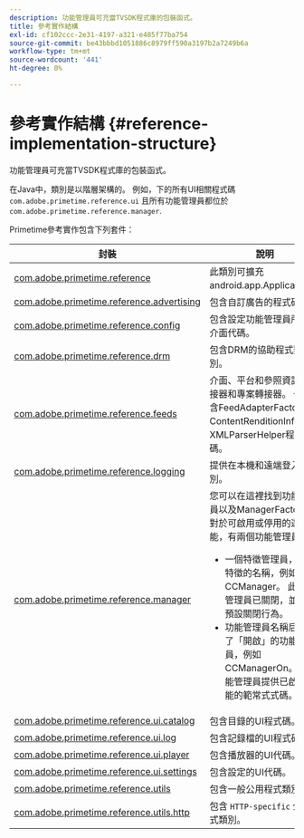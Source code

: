 ```yaml
---
description: 功能管理員可充當TVSDK程式庫的包裝函式。
title: 參考實作結構
exl-id: cf102ccc-2e31-4197-a321-e485f77ba754
source-git-commit: be43bbbd1051886c8979ff590a3197b2a7249b6a
workflow-type: tm+mt
source-wordcount: '441'
ht-degree: 0%

---
```


# 參考實作結構 {#reference-implementation-structure}

功能管理員可充當TVSDK程式庫的包裝函式。

在Java中，類別是以階層架構的。 例如，下的所有UI相關程式碼 `com.adobe.primetime.reference.ui` 且所有功能管理員都位於 `com.adobe.primetime.reference.manager`.

Primetime參考實作包含下列套件：

| 封裝 | 說明 |
|--- |--- |
| [com.adobe.primetime.reference](https://help.adobe.com/en_US/primetime/api/reference_implementation/android/javadoc/com/adobe/primetime/reference/PrimetimeReference.html) | 此類別可擴充android.app.Application。 |
| [com.adobe.primetime.reference.advertising](https://help.adobe.com/en_US/primetime/api/reference_implementation/android/javadoc/com/adobe/primetime/reference/advertising/package-summary.html) | 包含自訂廣告的程式碼。 |
| [com.adobe.primetime.reference.config](https://help.adobe.com/en_US/primetime/api/reference_implementation/android/javadoc/com/adobe/primetime/reference/config/package-summary.html) | 包含設定功能管理員所需的介面代碼。 |
| [com.adobe.primetime.reference.drm](https://help.adobe.com/en_US/primetime/api/reference_implementation/android/javadoc/com/adobe/primetime/reference/drm/package-summary.html) | 包含DRM的協助程式類別。 |
| [com.adobe.primetime.reference.feeds](https://help.adobe.com/en_US/primetime/api/reference_implementation/android/javadoc/com/adobe/primetime/reference/feeds/package-summary.html) | 介面、平台和參照資訊的轉接器和專案轉接器。 也包含FeedAdapterFactory、ContentRenditionInfo和XMLParserHelper程式碼。 |
| [com.adobe.primetime.reference.logging](https://help.adobe.com/en_US/primetime/api/reference_implementation/android/javadoc/com/adobe/primetime/reference/logging/package-summary.html) | 提供在本機和遠端登入的類別。 |
| [com.adobe.primetime.reference.manager](https://help.adobe.com/en_US/primetime/api/reference_implementation/android/javadoc/com/adobe/primetime/reference/manager/package-summary.html) | 您可以在這裡找到功能管理員以及ManagerFactory。 對於可啟用或停用的選用功能，有兩個功能管理員： <ul><li>一個特徵管理員，它是特徵的名稱，例如CCManager。 此功能管理員已關閉，並提供預設關閉行為。</li><li>功能管理員名稱后附加了「開啟」的功能管理員，例如CCManagerOn。 此功能管理員提供已啟用功能的範常式式碼。</li></ul> |
| [com.adobe.primetime.reference.ui.catalog](https://help.adobe.com/en_US/primetime/api/reference_implementation/android/javadoc/com/adobe/primetime/reference/ui/catalog/package-summary.html) | 包含目錄的UI程式碼。 |
| [com.adobe.primetime.reference.ui.log](https://help.adobe.com/en_US/primetime/api/reference_implementation/android/javadoc/com/adobe/primetime/reference/ui/log/package-summary.html) | 包含記錄檔的UI程式碼。 |
| [com.adobe.primetime.reference.ui.player](https://help.adobe.com/en_US/primetime/api/reference_implementation/android/javadoc/com/adobe/primetime/reference/ui/player/package-summary.html) | 包含播放器的UI代碼。 |
| [com.adobe.primetime.reference.ui.settings](https://help.adobe.com/en_US/primetime/api/reference_implementation/android/javadoc/com/adobe/primetime/reference/ui/settings/package-summary.html) | 包含設定的UI代碼。 |
| [com.adobe.primetime.reference.utils](https://help.adobe.com/en_US/primetime/api/reference_implementation/android/javadoc/com/adobe/primetime/reference/utils/package-summary.html) | 包含一般公用程式類別。 |
| [com.adobe.primetime.reference.utils.http](https://help.adobe.com/en_US/primetime/api/reference_implementation/android/javadoc/com/adobe/primetime/reference/utils/http/package-summary.html) | 包含 `HTTP-specific` 公用程式類別。 |

